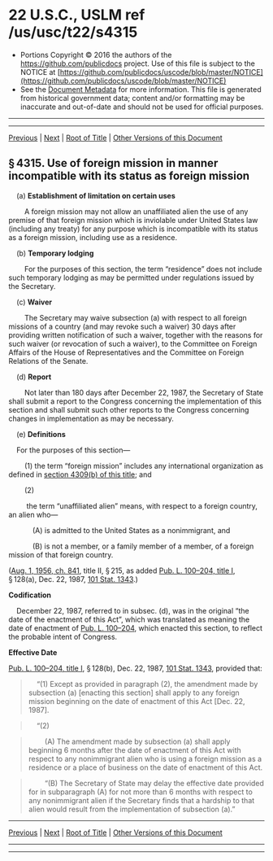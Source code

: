 ---
---

# 22 U.S.C., USLM ref /us/usc/t22/s4315

* Portions Copyright © 2016 the authors of the https://github.com/publicdocs project.
  Use of this file is subject to the NOTICE at [https://github.com/publicdocs/uscode/blob/master/NOTICE](https://github.com/publicdocs/uscode/blob/master/NOTICE)
* See the [Document Metadata](././../../../..//README.md) for more information.
  This file is generated from historical government data; content and/or formatting may be inaccurate and out-of-date and should not be used for official purposes.

----------
----------

[Previous](./../../../..//us/usc/t22/ch53/m__us_usc_t22_s4314.md) | [Next](./../../../..//us/usc/t22/ch53/m__us_usc_t22_s4316.md) | [Root of Title](./../../../../) | [Other Versions of this Document](https://publicdocs.github.io/go/links?ns=uslm&ref=%2Fus%2Fusc%2Ft22%2Fs4315)

## § 4315. Use of foreign mission in manner incompatible with its status as foreign mission

    (a) __Establishment of limitation on certain uses__ 

        A foreign mission may not allow an unaffiliated alien the use of any premise of that foreign mission which is inviolable under United States law (including any treaty) for any purpose which is incompatible with its status as a foreign mission, including use as a residence.

    (b) __Temporary lodging__ 

        For the purposes of this section, the term “residence” does not include such temporary lodging as may be permitted under regulations issued by the Secretary.

    (c) __Waiver__ 

        The Secretary may waive subsection (a) with respect to all foreign missions of a country (and may revoke such a waiver) 30 days after providing written notification of such a waiver, together with the reasons for such waiver (or revocation of such a waiver), to the Committee on Foreign Affairs of the House of Representatives and the Committee on Foreign Relations of the Senate.

    (d) __Report__ 

        Not later than 180 days after December 22, 1987, the Secretary of State shall submit a report to the Congress concerning the implementation of this section and shall submit such other reports to the Congress concerning changes in implementation as may be necessary.

    (e) __Definitions__ 

    For the purposes of this section—

        (1) the term “foreign mission” includes any international organization as defined in [section 4309(b) of this title][/us/usc/t22/s4309/b]; and

        (2)

         the term “unaffiliated alien” means, with respect to a foreign country, an alien who—

            (A) is admitted to the United States as a nonimmigrant, and

            (B) is not a member, or a family member of a member, of a foreign mission of that foreign country.

([Aug. 1, 1956, ch. 841][/us/act/1956-08-01/ch841], title II, § 215, as added [Pub. L. 100–204, title I][/us/pl/100/204/tI], § 128(a), Dec. 22, 1987, [101 Stat. 1343][/us/stat/101/1343].)

 __Codification__ 

    December 22, 1987, referred to in subsec. (d), was in the original “the date of the enactment of this Act”, which was translated as meaning the date of enactment of [Pub. L. 100–204][/us/pl/100/204], which enacted this section, to reflect the probable intent of Congress.

 __Effective Date__ 

[Pub. L. 100–204, title I][/us/pl/100/204/tI], § 128(b), Dec. 22, 1987, [101 Stat. 1343][/us/stat/101/1343], provided that:

>     “(1) Except as provided in paragraph (2), the amendment made by subsection (a) \[enacting this section\] shall apply to any foreign mission beginning on the date of enactment of this Act \[Dec. 22, 1987\].

>     “(2)

>         (A) The amendment made by subsection (a) shall apply beginning 6 months after the date of enactment of this Act with respect to any nonimmigrant alien who is using a foreign mission as a residence or a place of business on the date of enactment of this Act.

>         “(B) The Secretary of State may delay the effective date provided for in subparagraph (A) for not more than 6 months with respect to any nonimmigrant alien if the Secretary finds that a hardship to that alien would result from the implementation of subsection (a).”

----------

[Previous](./../../../..//us/usc/t22/ch53/m__us_usc_t22_s4314.md) | [Next](./../../../..//us/usc/t22/ch53/m__us_usc_t22_s4316.md) | [Root of Title](./../../../../) | [Other Versions of this Document](https://publicdocs.github.io/go/links?ns=uslm&ref=%2Fus%2Fusc%2Ft22%2Fs4315)

----------
----------

[/us/usc/t22/s4309/b]: https://publicdocs.github.io/go/links?ns=uslm&ref=%2Fus%2Fusc%2Ft22%2Fs4309%2Fb
[/us/act/1956-08-01/ch841]: https://publicdocs.github.io/go/links?ns=uslm&ref=%2Fus%2Fact%2F1956-08-01%2Fch841
[/us/pl/100/204/tI]: https://publicdocs.github.io/go/links?ns=uslm&ref=%2Fus%2Fpl%2F100%2F204%2FtI
[/us/stat/101/1343]: https://publicdocs.github.io/go/links?ns=uslm&ref=%2Fus%2Fstat%2F101%2F1343
[/us/pl/100/204]: https://publicdocs.github.io/go/links?ns=uslm&ref=%2Fus%2Fpl%2F100%2F204
[/us/pl/100/204/tI]: https://publicdocs.github.io/go/links?ns=uslm&ref=%2Fus%2Fpl%2F100%2F204%2FtI
[/us/stat/101/1343]: https://publicdocs.github.io/go/links?ns=uslm&ref=%2Fus%2Fstat%2F101%2F1343



